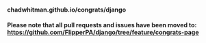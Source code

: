 #### chadwhitman.github.io/congrats/django
#### Please note that all pull requests and issues have been moved to: https://github.com/FlipperPA/django/tree/feature/congrats-page
